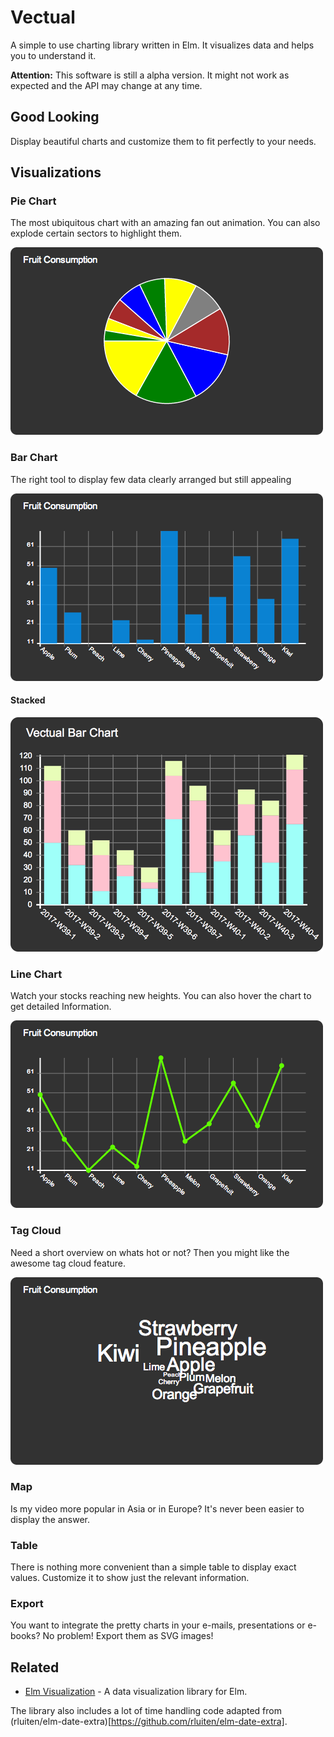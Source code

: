 # Vectual

A simple to use charting library written in Elm.
It visualizes data and helps you to understand it.

**Attention:**
This software is still a alpha version.
It might not work as expected and the API may change at any time.


## Good Looking

Display beautiful charts and customize them to fit perfectly to your needs.


## Visualizations

### Pie Chart

The most ubiquitous chart with an amazing fan out animation.
You can also explode certain sectors to highlight them.

![Pie Chart](images/pieChart.png)


### Bar Chart

The right tool to display few data clearly arranged but still appealing

![Bar Chart](images/barChart.png)


#### Stacked

![Bar Chart Stacked](images/barChartStacked.png)


### Line Chart

Watch your stocks reaching new heights.
You can also hover the chart to get detailed Information.

![Line Chart](images/lineChart.png)


### Tag Cloud

Need a short overview on whats hot or not?
Then you might like the awesome tag cloud feature.

![Tag Cloud](images/tagCloud.png)


### Map

Is my video more popular in Asia or in Europe?
It's never been easier to display the answer.


### Table

There is nothing more convenient than a simple table to display exact values.
Customize it to show just the relevant information.


### Export

You want to integrate the pretty charts in your e-mails,
presentations or e-books?
No problem! Export them as SVG images!


## Related

- [Elm Visualization] - A data visualization library for Elm.

[Elm Visualization]: https://github.com/gampleman/elm-visualization


The library also includes a lot of time handling code adapted from
(rluiten/elm-date-extra)[https://github.com/rluiten/elm-date-extra].
